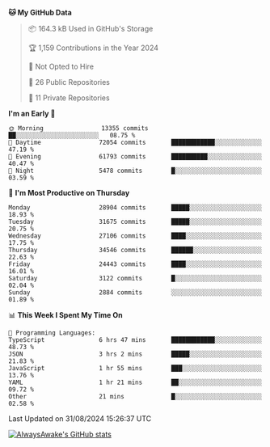 <!--START_SECTION:waka-->
**🐱 My GitHub Data** 

> 📦 164.3 kB Used in GitHub's Storage 
 > 
> 🏆 1,159 Contributions in the Year 2024
 > 
> 🚫 Not Opted to Hire
 > 
> 📜 26 Public Repositories 
 > 
> 🔑 11 Private Repositories 
 > 
**I'm an Early 🐤** 

```text
🌞 Morning                13355 commits       ██░░░░░░░░░░░░░░░░░░░░░░░   08.75 % 
🌆 Daytime                72054 commits       ████████████░░░░░░░░░░░░░   47.19 % 
🌃 Evening                61793 commits       ██████████░░░░░░░░░░░░░░░   40.47 % 
🌙 Night                  5478 commits        █░░░░░░░░░░░░░░░░░░░░░░░░   03.59 % 
```
📅 **I'm Most Productive on Thursday** 

```text
Monday                   28904 commits       █████░░░░░░░░░░░░░░░░░░░░   18.93 % 
Tuesday                  31675 commits       █████░░░░░░░░░░░░░░░░░░░░   20.75 % 
Wednesday                27106 commits       ████░░░░░░░░░░░░░░░░░░░░░   17.75 % 
Thursday                 34546 commits       ██████░░░░░░░░░░░░░░░░░░░   22.63 % 
Friday                   24443 commits       ████░░░░░░░░░░░░░░░░░░░░░   16.01 % 
Saturday                 3122 commits        █░░░░░░░░░░░░░░░░░░░░░░░░   02.04 % 
Sunday                   2884 commits        ░░░░░░░░░░░░░░░░░░░░░░░░░   01.89 % 
```


📊 **This Week I Spent My Time On** 

```text
💬 Programming Languages: 
TypeScript               6 hrs 47 mins       ████████████░░░░░░░░░░░░░   48.73 % 
JSON                     3 hrs 2 mins        █████░░░░░░░░░░░░░░░░░░░░   21.83 % 
JavaScript               1 hr 55 mins        ███░░░░░░░░░░░░░░░░░░░░░░   13.76 % 
YAML                     1 hr 21 mins        ██░░░░░░░░░░░░░░░░░░░░░░░   09.72 % 
Other                    21 mins             █░░░░░░░░░░░░░░░░░░░░░░░░   02.58 % 
```


 Last Updated on 31/08/2024 15:26:37 UTC
<!--END_SECTION:waka-->

[![AlwaysAwake's GitHub stats](https://github-readme-stats.vercel.app/api?username=AlwaysAwake&show_icons=true&theme=github_dark&count_private=true)](https://github.com/AlwaysAwake/AlwaysAwake)
